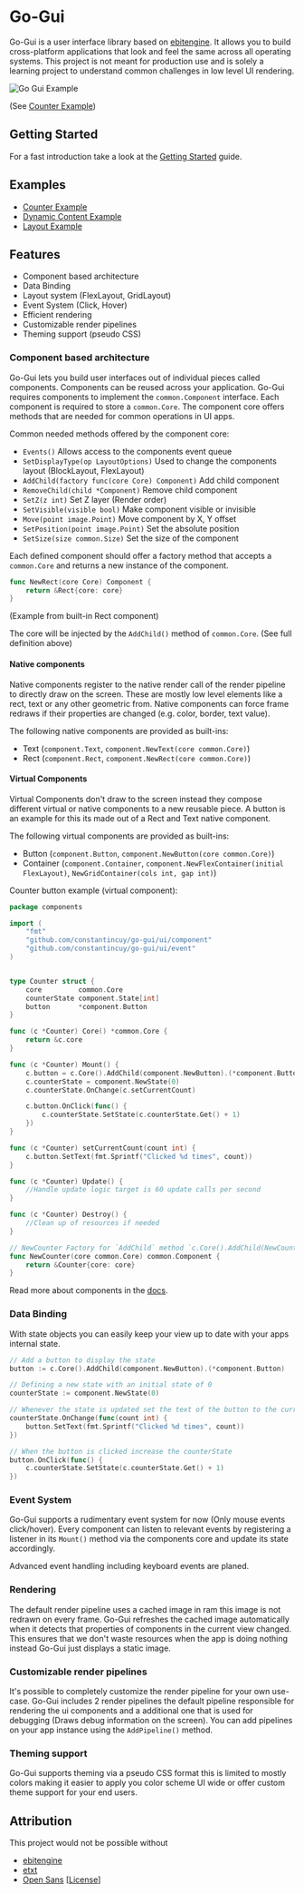 # Go-Gui

Go-Gui is a user interface library based on [ebitengine](https://ebitengine.org/). It allows you to build cross-platform
applications that look and feel the same across all operating systems.
This project is not meant for production use and is solely a learning project to understand
common challenges in low level UI rendering.

![Go Gui Example](assets/go-gui-example.png)

(See [Counter Example](example/counter))


## Getting Started
For a fast introduction take a look at the [Getting Started](docs/getting-started.md) guide.

## Examples
- [Counter Example](example/counter)
- [Dynamic Content Example](example/dynamic-content)
- [Layout Example](example/layout)

## Features
- Component based architecture
- Data Binding
- Layout system (FlexLayout, GridLayout)
- Event System (Click, Hover)
- Efficient rendering
- Customizable render pipelines
- Theming support (pseudo CSS)


### Component based architecture
Go-Gui lets you build user interfaces out of individual pieces called components. 
Components can be reused across your application. Go-Gui requires components to implement the `common.Component` interface. Each component is required to store a `common.Core`.
The component core offers methods that are needed for common operations in UI apps.

Common needed methods offered by the component core:
- `Events()`  Allows access to the components event queue
- `SetDisplayType(op LayoutOptions)` Used to change the components layout (BlockLayout, FlexLayout)
- `AddChild(factory func(core Core) Component)` Add child component
- `RemoveChild(child *Component)` Remove child component
- `SetZ(z int)` Set Z layer (Render order)
- `SetVisible(visible bool)` Make component visible or invisible
- `Move(point image.Point)` Move component by X, Y offset
- `SetPosition(point image.Point)` Set the absolute position
- `SetSize(size common.Size)` Set the size of the component

Each defined component should offer a factory method that accepts a `common.Core` and returns a new instance of the component.
```go
func NewRect(core Core) Component {
	return &Rect{core: core}
}
```
(Example from built-in Rect component)

The core will be injected by the `AddChild()` method of `common.Core`. (See full definition above)

#### Native components
Native components register to the native render call of the render pipeline to 
directly draw on the screen. These are mostly low level elements like a rect, text
or any other geometric from. Native components can force frame redraws if their properties are changed (e.g. color, border, text value).

The following native components are provided as built-ins:
- Text (`component.Text`, `component.NewText(core common.Core)`)
- Rect (`component.Rect`, `component.NewRect(core common.Core)`)

#### Virtual Components
Virtual Components don't draw to the screen instead they compose different virtual or native components
to a new reusable piece. A button is an example for this its made out of a Rect and Text native component.

The following virtual components are provided as built-ins:
- Button (`component.Button`, `component.NewButton(core common.Core)`)
- Container (`component.Container`, `component.NewFlexContainer(initial FlexLayout)`, `NewGridContainer(cols int, gap int)`)

Counter button example (virtual component):
```go
package components

import (
	"fmt"
	"github.com/constantincuy/go-gui/ui/component"
	"github.com/constantincuy/go-gui/ui/event"
)


type Counter struct {
	core         common.Core
	counterState component.State[int]
	button       *component.Button
}

func (c *Counter) Core() *common.Core {
	return &c.core
}

func (c *Counter) Mount() {
	c.button = c.Core().AddChild(component.NewButton).(*component.Button)
	c.counterState = component.NewState(0)
	c.counterState.OnChange(c.setCurrentCount)

	c.button.OnClick(func() {
		c.counterState.SetState(c.counterState.Get() + 1)
	})
}

func (c *Counter) setCurrentCount(count int) {
	c.button.SetText(fmt.Sprintf("Clicked %d times", count))
}

func (c *Counter) Update() {
	//Handle update logic target is 60 update calls per second
}

func (c *Counter) Destroy() {
	//Clean up of resources if needed
}

// NewCounter Factory for `AddChild` method `c.Core().AddChild(NewCounter)`
func NewCounter(core common.Core) common.Component {
	return &Counter{core: core}
}

```

Read more about components in the [docs](docs/components.md).

### Data Binding
With state objects you can easily keep your view up to date with your apps internal state.
```go
// Add a button to display the state
button := c.Core().AddChild(component.NewButton).(*component.Button)

// Defining a new state with an initial state of 0 
counterState := component.NewState(0)

// Whenever the state is updated set the text of the button to the current count
counterState.OnChange(func(count int) {
    button.SetText(fmt.Sprintf("Clicked %d times", count))
})

// When the button is clicked increase the counterState
button.OnClick(func() {
    c.counterState.SetState(c.counterState.Get() + 1)
})
```

### Event System
Go-Gui supports a rudimentary event system for now (Only mouse events click/hover).
Every component can listen to relevant events by registering a listener in its `Mount()` method via the components 
core and update its state accordingly.

Advanced event handling including keyboard events are planed.

### Rendering
The default render pipeline uses a cached image in ram this image is not redrawn on every frame.
Go-Gui refreshes the cached image automatically when it detects that properties of components in the current
view changed. This ensures that we don't waste resources when the app is doing nothing instead Go-Gui just displays a static
image.

### Customizable render pipelines
It's possible to completely customize the render pipeline for your own use-case. Go-Gui includes 2 render pipelines
the default pipeline responsible for rendering the ui components and a additional one that is used for debugging (Draws debug information on the screen).
You can add pipelines on your app instance using the `AddPipeline()` method.

### Theming support
Go-Gui supports theming via a pseudo CSS format this is limited to mostly colors making it easier to apply
you color scheme UI wide or offer custom theme support for your end users.

## Attribution
This project would not be possible without
- [ebitengine](https://ebitengine.org/)
- [etxt](https://github.com/tinne26/etxt)
- [Open Sans](https://fonts.google.com/specimen/Open+Sans) [[License](ui/font/default/OFL.txt)]
